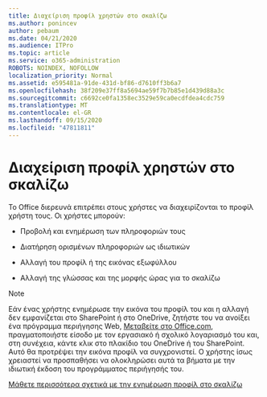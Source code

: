 ```yaml
---
title: Διαχείριση προφίλ χρηστών στο σκαλίζω
ms.author: ponincev
author: pebaum
ms.date: 04/21/2020
ms.audience: ITPro
ms.topic: article
ms.service: o365-administration
ROBOTS: NOINDEX, NOFOLLOW
localization_priority: Normal
ms.assetid: e595481a-91de-431d-bf86-d7610ff3b6a7
ms.openlocfilehash: 38f209e37ff8a5694ae59f7b7b85e1d439d88a3c
ms.sourcegitcommit: c6692ce0fa1358ec3529e59ca0ecdfdea4cdc759
ms.translationtype: MT
ms.contentlocale: el-GR
ms.lasthandoff: 09/15/2020
ms.locfileid: "47811811"
---
```

# <a name="manage-user-profiles-in-delve"></a>Διαχείριση προφίλ χρηστών στο σκαλίζω

Το Office διερευνά επιτρέπει στους χρήστες να διαχειρίζονται το προφίλ χρήστη τους. Οι χρήστες μπορούν:
  
- Προβολή και ενημέρωση των πληροφοριών τους
    
- Διατήρηση ορισμένων πληροφοριών ως ιδιωτικών
    
- Αλλαγή του προφίλ ή της εικόνας εξωφύλλου
    
- Αλλαγή της γλώσσας και της μορφής ώρας για το σκαλίζω
    
> [!NOTE]
> Εάν ένας χρήστης ενημέρωσε την εικόνα του προφίλ του και η αλλαγή δεν εμφανίζεται στο SharePoint ή στο OneDrive, ζητήστε του να ανοίξει ένα πρόγραμμα περιήγησης Web, [Μεταβείτε στο Office.com](https://www.office.com), πραγματοποιήστε είσοδο με τον εργασιακό ή σχολικό λογαριασμό του και, στη συνέχεια, κάντε κλικ στο πλακίδιο του OneDrive ή του SharePoint. Αυτό θα προτρέψει την εικόνα προφίλ να συγχρονιστεί. Ο χρήστης ίσως χρειαστεί να προσπαθήσει να ολοκληρώσει αυτά τα βήματα με την ιδιωτική έκδοση του προγράμματος περιήγησής του. 
  
[Μάθετε περισσότερα σχετικά με την ενημέρωση προφίλ στο σκαλίζω](https://go.microsoft.com/fwlink/?linkid=735070)
  

